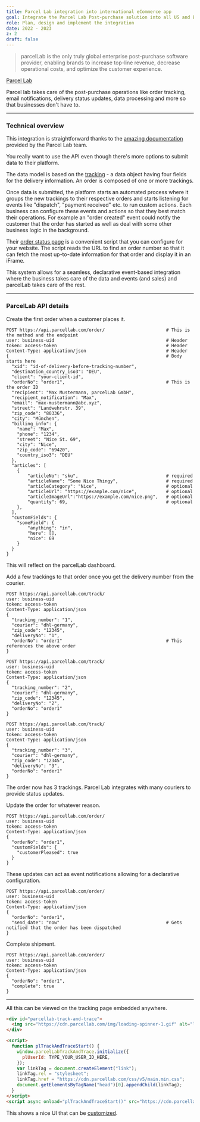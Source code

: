 ```yaml
---
title: Parcel Lab integration into international eCommerce app
goal: Integrate the Parcel Lab Post-purchase solution into all US and European WOSG websites
role: Plan, design and implement the integration
date: 2022 - 2023
z: 2
draft: false
---
```


> parcelLab is the only truly global enterprise post-purchase software provider, enabling brands to increase top-line
> revenue, decrease operational costs, and optimize the customer experience.

[Parcel Lab](https://parcellab.com/)

Parcel lab takes care of the post-purchase operations like order tracking, email notifications, delivery status updates,
data processing and more so that businesses don't have to.

---

### Technical overview

This integration is straightforward thanks to the [amazing documentation](https://how.parcellab.works/docs/) provided by
the Parcel Lab team.

You really want to use the API even though there's more options to submit data to their platform.

The data model is based on the [tracking](https://how.parcellab.works/docs/onboarding/data-model) - a data object having
four fields for the delivery information. An order is composed of one or more trackings.

Once data is submitted, the platform starts an automated process where it groups the new trackings to their respective
orders and starts listening for events like "dispatch", "payment received" etc. to run custom actions. Each business can
configure these events and actions so that they best match their operations. For example an "order created" event could
notify the customer that the order has started as well as deal with some other business logic in the background.

Their [order status page](https://how.parcellab.works/docs/track-and-communicate/order-status-page) is a convenient
script that you can configure for your website. The script reads the URL to find an order number so that it can fetch
the most up-to-date information for that order and display it in an iFrame.

This system allows for a seamless, declarative event-based integration where the business takes care of the data and
events (and sales) and parcelLab takes care of the rest.

---

### ParcelLab API details

Create the first order when a customer places it.

```hurl
POST https://api.parcellab.com/order/                       # This is the method and the endpoint
user: business-uid                                          # Header
token: access-token                                         # Header
Content-Type: application/json                              # Header
{                                                           # Body starts here
  "xid": "id-of-delivery-before-tracking-number",
  "destination_country_iso3": "DEU",
  "client": "your-client-id",
  "orderNo": "order1",                                      # This is the order ID
  "recipient": "Max Mustermann, parcelLab GmbH",
  "recipient_notification": "Max",
  "email": "max-mustermann@abc.xyz",
  "street": "Landwehrstr. 39",
  "zip_code": "80336",
  "city": "München",
  "billing_info": {
    "name": "Max",
    "phone": "1234",
    "street": "Nice St. 69",
    "city": "Nice",
    "zip_code": "69420",
    "country_iso3": "DEU"
  },
  "articles": [
    {
        "articleNo": "sku",                                 # required
        "articleName": "Some Nice Thingy",                  # required
        "articleCategory": "Nice",                          # optional
        "articleUrl": "https://example.com/nice",           # optional
        "articleImageUrl":"https://example.com/nice.png",   # optional
        "quantity": 69,                                     # optional
    },
  ],
  "customFields": {
    "someField": {
        "anything": "in",
        "here": [],
        "nice": 69
    }
  }
}
```

This will reflect on the parcelLab dashboard.

Add a few trackings to that order once you get the delivery number from the courier.

```hurl
POST https://api.parcellab.com/track/
user: business-uid
token: access-token
Content-Type: application/json
{
  "tracking_number": "1",
  "courier": "dhl-germany",
  "zip_code": "12345",
  "deliveryNo": "1",
  "orderNo": "order1"                                       # This references the above order
}

POST https://api.parcellab.com/track/
user: business-uid
token: access-token
Content-Type: application/json
{
  "tracking_number": "2",
  "courier": "dhl-germany",
  "zip_code": "12345",
  "deliveryNo": "2",
  "orderNo": "order1"
}

POST https://api.parcellab.com/track/
user: business-uid
token: access-token
Content-Type: application/json
{
  "tracking_number": "3",
  "courier": "dhl-germany",
  "zip_code": "12345",
  "deliveryNo": "3",
  "orderNo": "order1"
}
```

The order now has 3 trackings. Parcel Lab integrates with many couriers to provide status updates.

Update the order for whatever reason.

```hurl
POST https://api.parcellab.com/order/
user: business-uid
token: access-token
Content-Type: application/json
{
  "orderNo": "order1",
  "customFields": {
    "customerPleased": true
  }
}
```

These updates can act as event notifications allowing for a declarative configuration.

```hurl
POST https://api.parcellab.com/order/
user: business-uid
token: access-token
Content-Type: application/json
{
  "orderNo": "order1",
  "send_date": "now"                                        # Gets notified that the order has been dispatched
}
```

Complete shipment.

```hurl
POST https://api.parcellab.com/order/
user: business-uid
token: access-token
Content-Type: application/json
{
  "orderNo": "order1",
  "complete": true
}
```

---

All this can be viewed on the tracking page embedded anywhere.

```html
<div id="parcellab-track-and-trace">
  <img src="https://cdn.parcellab.com/img/loading-spinner-1.gif" alt="loading" />
</div>

<script>
  function plTrackAndTraceStart() {
    window.parcelLabTrackAndTrace.initialize({
      plUserId: TYPE_YOUR_USER_ID_HERE,
    });
    var linkTag = document.createElement("link");
    linkTag.rel = "stylesheet";
    linkTag.href = "https://cdn.parcellab.com/css/v5/main.min.css";
    document.getElementsByTagName("head")[0].appendChild(linkTag);
  }
</script>
<script async onload="plTrackAndTraceStart()" src="https://cdn.parcellab.com/js/v5/main.min.js"></script>
```

This shows a nice UI that can be
[customized](https://how.parcellab.works/docs/track-and-communicate/order-status-page/configuration#additional-options).
